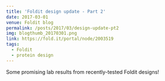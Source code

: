 ```yaml
---
title: 'Foldit design update - Part 2'
date: 2017-03-01
venue: Foldit blog
permalink: /posts/2017/03/design-update-pt2
img: blogthumb_20170301.png
link: https://fold.it/portal/node/2003519
tags:
  - Foldit
  - protein design
---
```


Some promising lab results from recently-tested Foldit designs!

